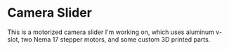 # Camera Slider
This is a motorized camera slider I'm working on, which uses aluminum v-slot, two Nema 17 stepper motors, and some custom 3D printed parts.
